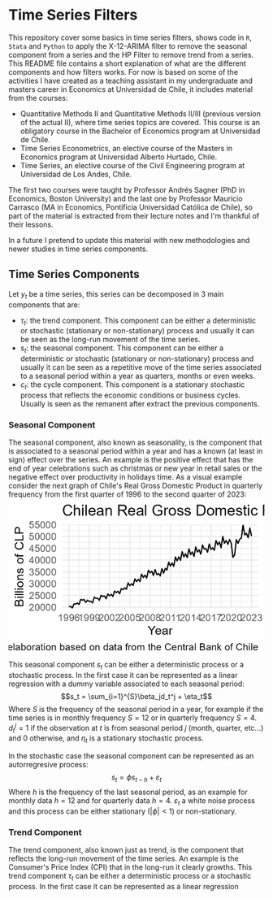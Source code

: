 # Time Series Filters

This repository cover some basics in time series filters, shows code in `R`, `Stata` and `Python` to apply the X-12-ARIMA filter to remove the seasonal component from a series and the HP Filter to remove trend from a series. This README file contains a short explanation of what are the different components and how filters works.
For now is based on some of the activities I have created as a teaching assistant in my undergraduate and masters career in Economics at Universidad de Chile, it includes material from the courses:  
- Quantitative Methods II and Quantitative Methods II/III (previous version of the actual II), where time series topics are covered. This course is an obligatory course in the Bachelor of Economics program at Universidad de Chile.
- Time Series Econometrics, an elective course of the Masters in Economics program at Universidad Alberto Hurtado, Chile.
- Time Series, an elective course of the Civil Engineering program at Universidad de Los Andes, Chile.

The first two courses were taught by Professor Andrés Sagner (PhD in Economics, Boston University) and the last one by Professor Mauricio Carrasco (MA in Economics, Pontificia Universidad Católica de Chile), so part of the material is extracted from their lecture notes and I'm thankful of their lessons.  

In a future I pretend to update this material with new methodologies and newer studies in time series components.  

## Time Series Components

Let $y_t$ be a time series, this series can be decomposed in 3 main components that are:  
- $\tau_t$: the trend component. This component can be either a deterministic or stochastic (stationary or non-stationary) process and usually it can be seen as the long-run movement of the time series.
- $s_t$: the seasonal component. This component can be either a deterministic or stochastic (stationary or non-stationary) process and usually it can be seen as a repetitive move of the time series associated to a seasonal period within a year as quarters, months or even weeks.
- $c_t$: the cycle component. This component is a stationary stochastic process that reflects the economic conditions or business cycles. Usually is seen as the remanent after extract the previous components.

### Seasonal Component

The seasonal component, also known as seasonality, is the component that is associated to a seasonal period within a year and has a known (at least in sign) effect over the series. An example is the positive effect that has the end of year celebrations such as christmas or new year in retail sales or the negative effect over productivity in holidays time. As a visual example consider the next graph of Chile's Real Gross Domestic Product in quarterly frequency from the first quarter of 1996 to the second quarter of 2023: ![Chile's Real GDP Full Period](https://github.com/NLeivaD/TSFilters/blob/main/Graphs/GDPFull.png "Chile's Real GDP 1996 - 2023") 
This seasonal component $s_t$ can be either a deterministic process or a stochastic process. In the first case it can be represented as a linear regression with a dummy variable associated to each seasonal period: $$s_t = \sum_{i=1}^{S}\beta_jd_t^j + \eta_t$$ Where $S$ is the frequency of the seasonal period in a year, for example if the time series is in monthly frequency $S = 12$ or in quarterly frequency $S = 4$. $d_t^j = 1$ if the observation at $t$ is from seasonal period $j$ (month, quarter, etc...) and 0 otherwise, and $\eta_t$ is a stationary stochastic process.  

In the stochastic case the seasonal component can be represented as an autorregresive process: $$s_t = \phi s_{t-h} + \varepsilon_t$$ Where $h$ is the frequency of the last seasonal period, as an example for monthly data $h = 12$ and for quarterly data $h = 4$. $\varepsilon_t$ a white noise process and this process can be either stationary ($|\phi| < 1$) or non-stationary.  

### Trend Component  

The trend component, also known just as trend, is the component that reflects the long-run movement of the time series. An example is the Consumer's Price Index (CPI) that in the long-run it clearly growths. This trend component $\tau_t$ can be either a deterministic process or a stochastic process. In the first case it can be represented as a linear regression $$$$

